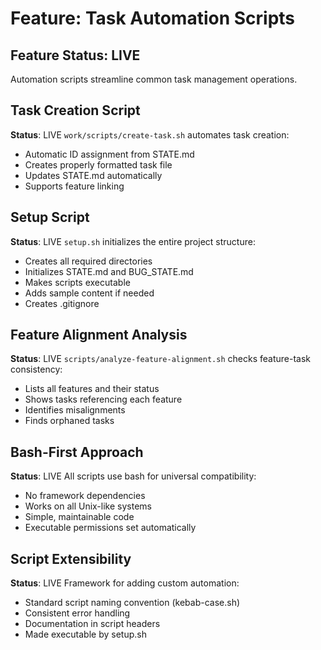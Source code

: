 # Feature: Task Automation Scripts

## Feature Status: LIVE

Automation scripts streamline common task management operations.

## Task Creation Script
**Status**: LIVE
`work/scripts/create-task.sh` automates task creation:
- Automatic ID assignment from STATE.md
- Creates properly formatted task file
- Updates STATE.md automatically
- Supports feature linking

## Setup Script
**Status**: LIVE
`setup.sh` initializes the entire project structure:
- Creates all required directories
- Initializes STATE.md and BUG_STATE.md
- Makes scripts executable
- Adds sample content if needed
- Creates .gitignore

## Feature Alignment Analysis
**Status**: LIVE
`scripts/analyze-feature-alignment.sh` checks feature-task consistency:
- Lists all features and their status
- Shows tasks referencing each feature
- Identifies misalignments
- Finds orphaned tasks

## Bash-First Approach
**Status**: LIVE
All scripts use bash for universal compatibility:
- No framework dependencies
- Works on all Unix-like systems
- Simple, maintainable code
- Executable permissions set automatically

## Script Extensibility
**Status**: LIVE
Framework for adding custom automation:
- Standard script naming convention (kebab-case.sh)
- Consistent error handling
- Documentation in script headers
- Made executable by setup.sh